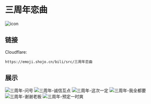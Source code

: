 # 三周年恋曲
![icon](https://emoji.shojo.cn/bili/src/三周年恋曲/icon.png)
## 链接
Cloudflare:
```
https://emoji.shojo.cn/bili/src/三周年恋曲
```
## 展示
![三周年-问号](https://emoji.shojo.cn/bili/src/三周年恋曲/三周年-问号.png)
![三周年-诚信互点](https://emoji.shojo.cn/bili/src/三周年恋曲/三周年-诚信互点.png)
![三周年-这次一定](https://emoji.shojo.cn/bili/src/三周年恋曲/三周年-这次一定.png)
![三周年-我全都要](https://emoji.shojo.cn/bili/src/三周年恋曲/三周年-我全都要.png)
![三周年-谢谢老板](https://emoji.shojo.cn/bili/src/三周年恋曲/三周年-谢谢老板.png)
![三周年-预定一时爽](https://emoji.shojo.cn/bili/src/三周年恋曲/三周年-预定一时爽.png)
